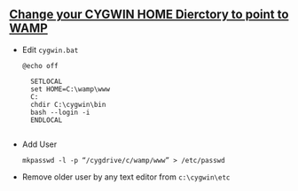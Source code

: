 ## [Change your CYGWIN HOME Dierctory to point to WAMP](http://d3vit.com/changing-your-cygwin-home-directory-to-wamp/)
- Edit `cygwin.bat`
    <pre><code>@echo off

    SETLOCAL
    set HOME=C:\wamp\www
    C:
    chdir C:\cygwin\bin
    bash --login -i
    ENDLOCAL
    </code></pre>

- Add User
    <pre><code>mkpasswd -l -p “/cygdrive/c/wamp/www” > /etc/passwd</code></pre>

- Remove older user by any text editor from `c:\cygwin\etc`
